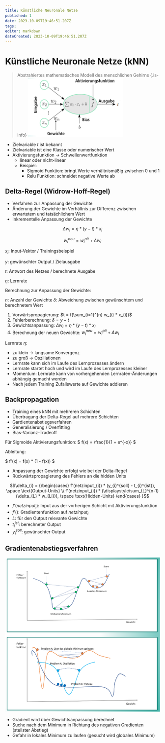 ```yaml
---
title: Künstliche Neuronale Netze
published: 1
date: 2023-10-09T19:46:51.207Z
tags: 
editor: markdown
dateCreated: 2023-10-09T19:46:51.207Z
---
```


# Künstliche Neuronale Netze (kNN)

> Abstrahiertes mathematisches Modell des menschlichen Gehirns
{.is-info}
![Perzeptron](Perzeptron.png)

- Zielvariable $t$ ist bekannt
- Zielvariable ist eine Klasse oder numerischer Wert
- Aktivierungsfunktion -> Schwellenwertfunktion
  - linear oder nicht-linear
  - Beispiel:
    - Sigmoid Funktion: bringt Werte verhältnismäßig zwischen 0 und 1
    - Relu Funktion: schneidet negative Werte ab

## Delta-Regel (Widrow-Hoff-Regel)

- Verfahren zur Anpassung der Gewichte
- Änderung der Gewichte im Verhältnis zur Differenz zwischen erwartetem und tatsächlichem Wert
- Inkrementelle Anpassung der Gewichte

$$\Delta w_{i} = \eta * (y - t) * x_{i} $$

$$w_{i}^{neu} = w_{i}^{alt} + \Delta w_{i}$$

$x_{i}$: Input-Vektor / Trainingsbeispiel

$y$: gewünschter Output / Zielausgabe

$t$: Antwort des Netzes / berechnete Ausgabe

$\eta$: Lernrate

Berechnung zur Anpassung der Gewichte:

$n$: Anzahl der Gewichte
$\delta$: Abweichung zwischen gewünschtem und berechnetem Wert

1. Vorwärtspropagierung: $t = f(\sum_{i=1}^{n} w_{i} * x_{i})$
1. Fehlerberechnung: $\delta = y - t$
1. Gewichtsanpassung: $\Delta w_{i} = \eta * (y - t) * x_{i}$
1. Berechnung der neuen Gewichte: $w_{i}^{neu} = w_{i}^{alt} + \Delta w_{i}$

Lernrate $\eta$:

- zu klein -> langsame Konvergenz
- zu groß -> Oszillationen
- Lernrate kann sich im Laufe des Lernprozesses ändern
- Lernrate startet hoch und wird im Laufe des Lernprozesses kleiner
- Momentum: Lernrate kann von vorhergehenden Lernraten-Änderungen abhängig gemacht werden
- Nach jedem Training Zufallswerte auf Gewichte addieren

## Backpropagation

- Training eines kNN mit mehreren Schichten
- Übertragung der Delta-Regel auf mehrere Schichten
- Gardientenabstiegsverfahren
- Generalisierung / Overfitting
- Bias-Varianz-Tradeoff

Für Sigmoide Aktivierungsfunktion:
$ f(x) = \frac{1}{1 + e^{-x}} $

Ableitung:

$ f'(x) = f(x) * (1 - f(x)) $

- Anpassung der Gewichte erfolgt wie bei der Delta-Regel
- Rückwärtspropagierung des Fehlers an die hidden Units

$$\delta_{i} = {\begin{cases}
    f'(netzinput_{i}) * (y_{i}^{soll} - t_{i}^{ist}), \space \text{Output-Units} \\
    f'(netzinput_{i}) * (\displaystyle\sum_{L}^{n-1}(\delta_{L} * w_{Li})), \space \text{Hidden-Units}
  \end{cases}
}$$

- $f'(netzinput_{i})$: Input aus der vorherigen Schicht mit Aktivierungsfunktion
- $f'()$: Gradientenfunktion auf $netzinput_{i}$
- $L$: für den Output relevante Gewichte
- $t_{i}^{ist}$: berechneter Output
- $y_{i}^{soll}$: gewünschter Output

## Gradientenabstiegsverfahren

![Gradient](Gradient.png)

- Gradient wird über Gewichtsanpassung berechnet
- Suche nach dem Minimum in Richtung des negativen Gradienten (steilster Abstieg)
- Gefahr in lokales Minimum zu laufen (gesucht wird globales Minimum)
